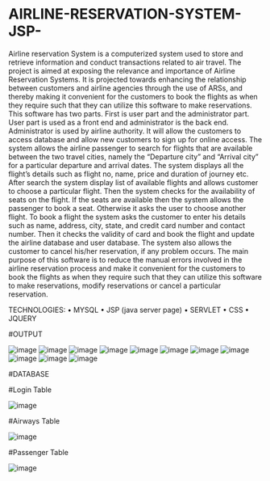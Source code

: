# AIRLINE-RESERVATION-SYSTEM-JSP-

Airline reservation System is a computerized system used to store and retrieve
information and conduct transactions related to air travel. The project is aimed at
exposing the relevance and importance of Airline Reservation Systems. It is projected towards enhancing the relationship between customers and airline agencies through the use of ARSs, and thereby making it convenient for the customers to book the flights as when they require such that they can utilize this software to make reservations.
This software has two parts. First is user part and the administrator part. User
part is used as a front end and administrator is the back end. Administrator is used by airline authority. It will allow the customers to access database and allow new customers to sign up for online access.
The system allows the airline passenger to search for flights that are available
between the two travel cities, namely the “Departure city” and “Arrival city” for a
particular departure and arrival dates. The system displays all the flight’s details such as flight no, name, price and duration of journey etc.
After search the system display list of available flights and allows customer to
choose a particular flight. Then the system checks for the availability of seats on the flight. If the seats are available then the system allows the passenger to book a seat.
Otherwise it asks the user to choose another flight.
To book a flight the system asks the customer to enter his details such as name,
address, city, state, and credit card number and contact number. Then it checks the validity of card and book the flight and update the airline database and user database. The system also allows the customer to cancel his/her reservation, if any problem occurs.
The main purpose of this software is to reduce the manual errors involved in the
airline reservation process and make it convenient for the customers to book the flights as when they require such that they can utilize this software to make reservations, modify reservations or cancel a particular reservation.


TECHNOLOGIES:
•	MYSQL
•	JSP (java server page)
•	SERVLET
•	CSS
•	JQUERY


#OUTPUT

![image](https://github.com/RakshanaS1707/AIRLINE-RESERVATION-SYSTEM-JSP-/assets/117162224/8d5f5242-d73d-4efb-9b69-d2b7f53d6082)
![image](https://github.com/RakshanaS1707/AIRLINE-RESERVATION-SYSTEM-JSP-/assets/117162224/5fec1c30-e33f-44f0-9b79-201bfae34576)
![image](https://github.com/RakshanaS1707/AIRLINE-RESERVATION-SYSTEM-JSP-/assets/117162224/4d8505a0-4b30-4b0f-a1e2-b0bab7e3e1de)
![image](https://github.com/RakshanaS1707/AIRLINE-RESERVATION-SYSTEM-JSP-/assets/117162224/3117918c-b51a-4593-b61d-65256342a28e)
![image](https://github.com/RakshanaS1707/AIRLINE-RESERVATION-SYSTEM-JSP-/assets/117162224/49d5ca22-eb64-44a7-97a5-b5e03dae190a)
![image](https://github.com/RakshanaS1707/AIRLINE-RESERVATION-SYSTEM-JSP-/assets/117162224/56e0be57-6033-49d4-b00c-e2a4a9ff5733)
![image](https://github.com/RakshanaS1707/AIRLINE-RESERVATION-SYSTEM-JSP-/assets/117162224/f3211dfa-9e23-4cd9-91a7-3d5ea2bf772d)
![image](https://github.com/RakshanaS1707/AIRLINE-RESERVATION-SYSTEM-JSP-/assets/117162224/0a27b423-0799-4b00-b052-95503126eea1)
![image](https://github.com/RakshanaS1707/AIRLINE-RESERVATION-SYSTEM-JSP-/assets/117162224/5339e6d8-758a-420b-9722-8d7a83581e1f)
![image](https://github.com/RakshanaS1707/AIRLINE-RESERVATION-SYSTEM-JSP-/assets/117162224/13b5735f-a279-42ec-8ff8-cbd947f4578b)
![image](https://github.com/RakshanaS1707/AIRLINE-RESERVATION-SYSTEM-JSP-/assets/117162224/c7c444a2-53d6-48ad-ba1d-b4b7d9f53a8f)


#DATABASE

#Login Table

![image](https://github.com/RakshanaS1707/AIRLINE-RESERVATION-SYSTEM-JSP-/assets/117162224/4800c23b-f2e7-4815-860a-33d8490e302f)

#Airways Table

![image](https://github.com/RakshanaS1707/AIRLINE-RESERVATION-SYSTEM-JSP-/assets/117162224/eca722ea-918e-4322-bd45-46ea03df5ed0)

#Passenger Table

![image](https://github.com/RakshanaS1707/AIRLINE-RESERVATION-SYSTEM-JSP-/assets/117162224/fd1a7a78-902f-4857-acfe-8c1b0da851fa)
